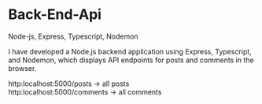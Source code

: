 # Back-End-Api
Node-js, Express, Typescript, Nodemon


I have developed a Node.js backend application using Express, Typescript, and Nodemon, which displays API endpoints for posts and comments in the browser.

http:localhost:5000/posts -> all posts
<br/>
http:localhost:5000/comments -> all comments


